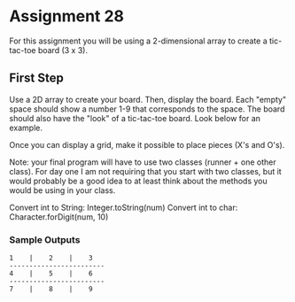 # Assignment 28

For this assignment you will be using a 2-dimensional array to create a tic-tac-toe board (3 x 3).

## First Step

Use a 2D array to create your board. Then, display the board. Each "empty" space should show a number 1-9 that corresponds to the space.
The board should also have the "look" of a tic-tac-toe board. Look below for an example.

Once you can display a grid, make it possible to place pieces (X's and O's).

Note: your final program will have to use two classes (runner + one other class). For day one I am not requiring that you start with two classes,
but it would probably be a good idea to at least think about the methods you would be using in your class.

Convert int to String: Integer.toString(num)
Convert int to char: Character.forDigit(num, 10)

### Sample Outputs

```
1    |    2    |    3    
------------------------
4    |    5    |    6    
------------------------
7    |    8    |    9 
```
